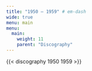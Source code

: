 ```yaml
---
title: "1950 — 1959" # em-dash
wide: true
menu: main
menu:
  main:
    weight: 11
    parent: "Discography"
---
```


{{< discography 1950 1959 >}}
